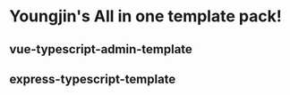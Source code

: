 # Youngjin's All in one template pack!

## vue-typescript-admin-template

## express-typescript-template 
